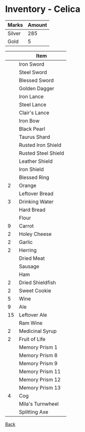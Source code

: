 # Inventory - Celica

| Marks  | Amount |
| ------ | ------ |
| Silver | 285    |
| Gold   | 5      |

| <!-- --> | Item                |
| -------- | ------------------- |
|          | Iron Sword          |
|          | Steel Sword         |
|          | Blessed Sword       |
|          | Golden Dagger       |
|          | Iron Lance          |
|          | Steel Lance         |
|          | Clair's Lance       |
|          | Iron Bow            |
|          | Black Pearl         |
|          | Taurus Shard        |
|          | Rusted Iron Shield  |
|          | Rusted Steel Shield |
|          | Leather Shield      |
|          | Iron Shield         |
|          | Blessed Ring        |
| 2        | Orange              |
|          | Leftover Bread      |
| 3        | Drinking Water      |
|          | Hard Bread          |
|          | Flour               |
| 9        | Carrot              |
| 2        | Holey Cheese        |
| 2        | Garlic              |
| 2        | Herring             |
|          | Dried Meat          |
|          | Sausage             |
|          | Ham                 |
| 2        | Dried Shieldfish    |
| 2        | Sweet Cookie        |
| 5        | Wine                |
| 9        | Ale                 |
| 15       | Leftover Ale        |
|          | Ram Wine            |
| 2        | Medicinal Syrup     |
| 2        | Fruit of Life       |
|          | Memory Prism 1      |
|          | Memory Prism 8      |
|          | Memory Prism 9      |
|          | Memory Prism 11     |
|          | Memory Prism 12     |
|          | Memory Prism 13     |
| 4        | Cog                 |
|          | Mila's Turnwheel    |
|          | Splitting Axe       |

[Back](README.md)
